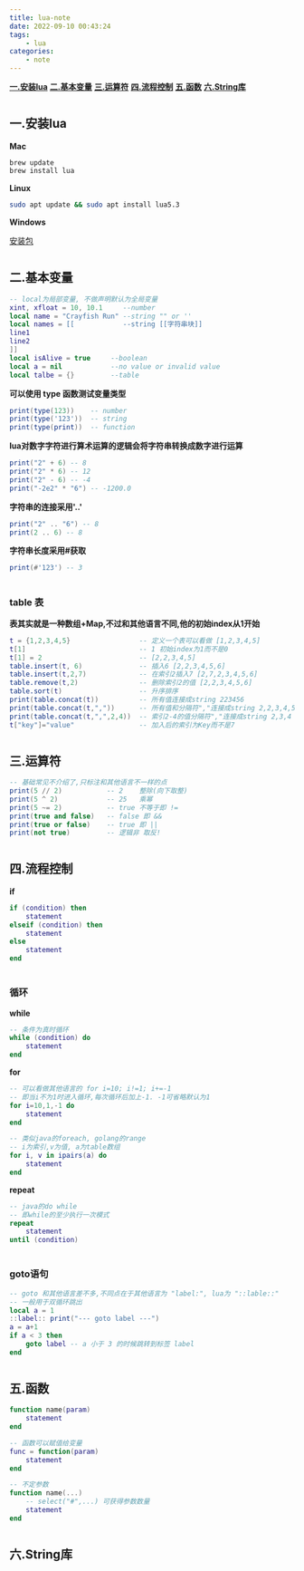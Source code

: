 ```yaml
---
title: lua-note
date: 2022-09-10 00:43:24
tags:
    - lua
categories: 
    - note
---
```


[__一.安装lua__](#install)
[__二.基本变量__](#variables)
[__三.运算符__](#operator)
[__四.流程控制__](#processctl)
[__五.函数__](#function)
[__六.String库__](#string)


# <h2 id="install">一.安装lua</h2>

__Mac__

```bash
brew update
brew install lua
```

__Linux__

```bash
sudo apt update && sudo apt install lua5.3
```

__Windows__

[安装包](https://github.com/rjpcomputing/luaforwindows/releases)

# <h2 id="variables">二.基本变量</h2>

```lua
-- local为局部变量, 不做声明默认为全局变量
xint, xfloat = 10, 10.1     --number
local name = "Crayfish Run" --string "" or ''
local names = [[            --string [[字符串块]]
line1
line2
]]
local isAlive = true     --boolean
local a = nil            --no value or invalid value
local talbe = {}         --table
```

__可以使用 type 函数测试变量类型__

```lua
print(type(123))    -- number
print(type('123'))  -- string
print(type(print))  -- function
```

__lua对数字字符进行算术运算的逻辑会将字符串转换成数字进行运算__

```lua
print("2" + 6) -- 8
print("2" * 6) -- 12
print("2" - 6) -- -4
print("-2e2" * "6") -- -1200.0
```

__字符串的连接采用'..'__

```lua
print("2" .. "6") -- 8
print(2 .. 6) -- 8
```

__字符串长度采用#获取__

```lua
print(#'123') -- 3
```

# <h3>table 表</h3>

__表其实就是一种数组+Map,不过和其他语言不同,他的初始index从1开始__

```lua
t = {1,2,3,4,5}                 -- 定义一个表可以看做 [1,2,3,4,5]
t[1]                            -- 1 初始index为1而不是0
t[1] = 2                        -- [2,2,3,4,5]
table.insert(t, 6)              -- 插入6 [2,2,3,4,5,6]
table.insert(t,2,7)             -- 在索引2插入7 [2,7,2,3,4,5,6]
table.remove(t,2)               -- 删除索引2的值 [2,2,3,4,5,6]
table.sort(t)                   -- 升序排序
print(table.concat(t))          -- 所有值连接成string 223456
print(table.concat(t,","))      -- 所有值和分隔符","连接成string 2,2,3,4,5,6
print(table.concat(t,",",2,4))  -- 索引2-4的值分隔符","连接成string 2,3,4
t["key"]="value"                -- 加入后的索引为Key而不是7
```

# <h2 id="operator">三.运算符</h2>

```lua
-- 基础常见不介绍了,只标注和其他语言不一样的点
print(5 // 2)           -- 2    整除(向下取整) 
print(5 ^ 2)            -- 25   乘幂
print(5 ~= 2)           -- true 不等于即 !=
print(true and false)   -- false 即 &&
print(true or false)    -- true 即 ||
print(not true)         -- 逻辑非 取反!
```

# <h2 id="processctl">四.流程控制</h2>

__if__

```lua
if (condition) then
    statement
elseif (condition) then
    statement
else
    statement
end
```

# <h3>循环</h3>

__while__

```lua
-- 条件为真时循环
while (condition) do
    statement
end
```

__for__

```lua
-- 可以看做其他语言的 for i=10; i!=1; i+=-1
-- 即当i不为1时进入循环,每次循环后加上-1. -1可省略默认为1
for i=10,1,-1 do
    statement
end

-- 类似java的foreach, golang的range
-- i为索引,v为值, a为table数组
for i, v in ipairs(a) do
    statement
end
```

__repeat__

```lua
-- java的do while
-- 即while的至少执行一次模式
repeat
    statement
until (condition)
```

# <h3>goto语句</h3>

```lua
-- goto 和其他语言差不多,不同点在于其他语言为 "label:", lua为 "::lable::"
-- 一般用于双循环跳出
local a = 1
::label:: print("--- goto label ---")
a = a+1
if a < 3 then
    goto label -- a 小于 3 的时候跳转到标签 label
end
```

# <h2 id="function">五.函数</h2>

``` lua
function name(param)
    statement
end

-- 函数可以赋值给变量
func = function(param)
    statement
end

-- 不定参数
function name(...)
    -- select("#",...) 可获得参数数量
    statement
end
```

# <h2 id="string">六.String库</h2>


